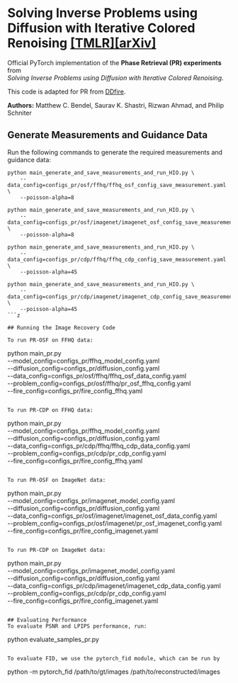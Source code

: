 # Solving Inverse Problems using Diffusion with Iterative Colored Renoising [[TMLR]](https://openreview.net/pdf?id=RZv8FcQDPW)[[arXiv]](https://arxiv.org/pdf/2501.17468)

Official PyTorch implementation of the **Phase Retrieval (PR) experiments** from  
*Solving Inverse Problems using Diffusion with Iterative Colored Renoising*.  

This code is adapted for PR from [DDfire](https://github.com/matt-bendel/DDfire).

**Authors:** Matthew C. Bendel, Saurav K. Shastri, Rizwan Ahmad, and Philip Schniter

## Generate Measurements and Guidance Data

Run the following commands to generate the required measurements and guidance data:

```
python main_generate_and_save_measurements_and_run_HIO.py \
    --data_config=configs_pr/osf/ffhq/ffhq_osf_config_save_measurement.yaml \
    --poisson-alpha=8

python main_generate_and_save_measurements_and_run_HIO.py \
    --data_config=configs_pr/osf/imagenet/imagenet_osf_config_save_measurement.yaml \
    --poisson-alpha=8

python main_generate_and_save_measurements_and_run_HIO.py \
    --data_config=configs_pr/cdp/ffhq/ffhq_cdp_config_save_measurement.yaml \
    --poisson-alpha=45

python main_generate_and_save_measurements_and_run_HIO.py \
    --data_config=configs_pr/cdp/imagenet/imagenet_cdp_config_save_measurement.yaml \
    --poisson-alpha=45
```z

## Running the Image Recovery Code

To run PR-OSF on FFHQ data:
```
python main_pr.py \
--model_config=configs_pr/ffhq_model_config.yaml \
--diffusion_config=configs_pr/diffusion_config.yaml \
--data_config=configs_pr/osf/ffhq/ffhq_osf_data_config.yaml \
--problem_config=configs_pr/osf/ffhq/pr_osf_ffhq_config.yaml \
--fire_config=configs_pr/fire_config_ffhq.yaml
```

To run PR-CDP on FFHQ data:
```
python main_pr.py \
--model_config=configs_pr/ffhq_model_config.yaml \
--diffusion_config=configs_pr/diffusion_config.yaml \
--data_config=configs_pr/cdp/ffhq/ffhq_cdp_data_config.yaml \
--problem_config=configs_pr/cdp/pr_cdp_config.yaml \
--fire_config=configs_pr/fire_config_ffhq.yaml
```

To run PR-OSF on ImageNet data:
```
python main_pr.py \
--model_config=configs_pr/imagenet_model_config.yaml \
--diffusion_config=configs_pr/diffusion_config.yaml \
--data_config=configs_pr/osf/imagenet/imagenet_osf_data_config.yaml \
--problem_config=configs_pr/osf/imagenet/pr_osf_imagenet_config.yaml \
--fire_config=configs_pr/fire_config_imagenet.yaml
```

To run PR-CDP on ImageNet data:
```
python main_pr.py \
--model_config=configs_pr/imagenet_model_config.yaml \
--diffusion_config=configs_pr/diffusion_config.yaml \
--data_config=configs_pr/cdp/imagenet/imagenet_cdp_data_config.yaml \
--problem_config=configs_pr/cdp/pr_cdp_config.yaml \
--fire_config=configs_pr/fire_config_imagenet.yaml
```

## Evaluating Performance
To evaluate PSNR and LPIPS performance, run:
```
python evaluate_samples_pr.py
```

To evaluate FID, we use the pytorch_fid module, which can be run by
```
python -m pytorch_fid /path/to/gt/images /path/to/reconstructed/images
```
